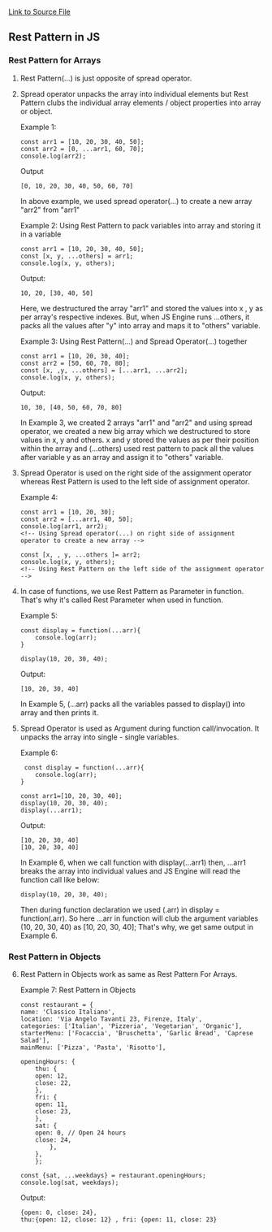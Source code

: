 [Link to Source File](script.js)

## Rest Pattern in JS

### Rest Pattern for Arrays

1.  Rest Pattern(...) is just opposite of spread operator.
2.  Spread operator unpacks the array into individual elements but Rest Pattern clubs the individual array elements / object properties into array or object.

    Example 1:

        const arr1 = [10, 20, 30, 40, 50];
        const arr2 = [0, ...arr1, 60, 70];
        console.log(arr2);

    Output

        [0, 10, 20, 30, 40, 50, 60, 70]

    In above example, we used spread operator(...) to create a new array "arr2" from "arr1"

    Example 2: Using Rest Pattern to pack variables into array and storing it in a variable

        const arr1 = [10, 20, 30, 40, 50];
        const [x, y, ...others] = arr1;
        console.log(x, y, others);

    Output:

        10, 20, [30, 40, 50]

    Here, we destructured the array "arr1" and stored the values into x , y as per array's respective indexes. But, when JS Engine runs ...others, it packs all the values after "y" into array and maps it to "others" variable.

    Example 3: Using Rest Pattern(...) and Spread Operator(...) together

        const arr1 = [10, 20, 30, 40];
        const arr2 = [50, 60, 70, 80];
        const [x, ,y, ...others] = [...arr1, ...arr2];
        console.log(x, y, others);

    Output:

        10, 30, [40, 50, 60, 70, 80]

    In Example 3, we created 2 arrays "arr1" and "arr2" and using spread operator, we created a new big array which we destructured to store values in x, y and others. x and y stored the values as per their position within the array and (...others) used rest pattern to pack all the values after variable y as an array and assign it to "others" variable.

3.  Spread Operator is used on the right side of the assignment operator whereas Rest Pattern is used to the left side of assignment operator.

    Example 4:

        const arr1 = [10, 20, 30];
        const arr2 = [...arr1, 40, 50];
        console.log(arr1, arr2);
        <!-- Using Spread operator(...) on right side of assignment operator to create a new array -->

        const [x, , y, ...others ]= arr2;
        console.log(x, y, others);
        <!-- Using Rest Pattern on the left side of the assignment operator -->

4.  In case of functions, we use Rest Pattern as Parameter in function. That's why it's called Rest Parameter when used in function.

    Example 5:

        const display = function(...arr){
            console.log(arr);
        }

        display(10, 20, 30, 40);

    Output:

        [10, 20, 30, 40]

    In Example 5, (...arr) packs all the variables passed to display() into array and then prints it.

5.  Spread Operator is used as Argument during function call/invocation. It unpacks the array into single - single variables.

    Example 6:

         const display = function(...arr){
            console.log(arr);
        }

        const arr1=[10, 20, 30, 40];
        display(10, 20, 30, 40);
        display(...arr1);

    Output:

        [10, 20, 30, 40]
        [10, 20, 30, 40]

    In Example 6, when we call function with display(...arr1) then, ...arr1 breaks the array into individual values and JS Engine will read the function call like below:

        display(10, 20, 30, 40);

    Then during function declaration we used (.arr) in display = function(.arr). So here ...arr in function will club the argument variables (10, 20, 30, 40) as [10, 20, 30, 40];
    That's why, we get same output in Example 6.

### Rest Pattern in Objects

6.  Rest Pattern in Objects work as same as Rest Pattern For Arrays.

    Example 7: Rest Pattern in Objects

        const restaurant = {
        name: 'Classico Italiano',
        location: 'Via Angelo Tavanti 23, Firenze, Italy',
        categories: ['Italian', 'Pizzeria', 'Vegetarian', 'Organic'],
        starterMenu: ['Focaccia', 'Bruschetta', 'Garlic Bread', 'Caprese Salad'],
        mainMenu: ['Pizza', 'Pasta', 'Risotto'],

        openingHours: {
            thu: {
            open: 12,
            close: 22,
            },
            fri: {
            open: 11,
            close: 23,
            },
            sat: {
            open: 0, // Open 24 hours
            close: 24,
                },
            },
            };

        const {sat, ...weekdays} = restaurant.openingHours;
        console.log(sat, weekdays);

    Output:

        {open: 0, close: 24},
        thu:{open: 12, close: 12} , fri: {open: 11, close: 23}
